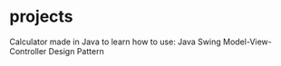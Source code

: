 # projects
Calculator made in Java to learn how to use:
  Java Swing
  Model-View-Controller Design Pattern
